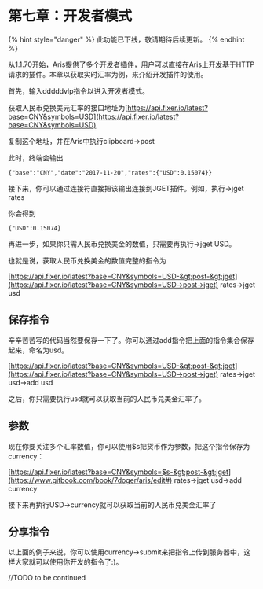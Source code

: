 # 第七章：开发者模式

{% hint style="danger" %}
此功能已下线，敬请期待后续更新。
{% endhint %}

从1.1.70开始，Aris提供了多个开发者插件，用户可以直接在Aris上开发基于HTTP请求的插件。本章以获取实时汇率为例，来介绍开发插件的使用。

首先，输入dddddvlp指令以进入开发者模式。

获取人民币兑换美元汇率的接口地址为[https://api.fixer.io/latest?base=CNY&symbols=USD](https://api.fixer.io/latest?base=CNY&symbols=USD)

复制这个地址，并在Aris中执行clipboard-&gt;post

此时，终端会输出

```text
{"base":"CNY","date":"2017-11-20","rates":{"USD":0.15074}}
```

接下来，你可以通过连接符直接把该输出连接到JGET插件。例如，执行-&gt;jget rates

你会得到

```text
{"USD":0.15074}
```

再进一步，如果你只需人民币兑换美金的数值，只需要再执行-&gt;jget USD。

也就是说，获取人民币兑换美金的数值完整的指令为

[https://api.fixer.io/latest?base=CNY&symbols=USD-&gt;post-&gt;jget](https://api.fixer.io/latest?base=CNY&symbols=USD->post->jget) rates-&gt;jget usd

## 保存指令

辛辛苦苦写的代码当然要保存一下了。你可以通过add指令把上面的指令集合保存起来，命名为usd。

[https://api.fixer.io/latest?base=CNY&symbols=USD-&gt;post-&gt;jget](https://api.fixer.io/latest?base=CNY&symbols=USD->post->jget) rates-&gt;jget usd-&gt;add usd

之后，你只需要执行usd就可以获取当前的人民币兑美金汇率了。

## **参数**

现在你要关注多个汇率数值，你可以使用$s把货币作为参数，把这个指令保存为currency：

[https://api.fixer.io/latest?base=CNY&symbols=$s-&gt;post-&gt;jget](https://www.gitbook.com/book/7doger/aris/edit#) rates-&gt;jget usd-&gt;add currency

接下来再执行USD-&gt;currency就可以获取当前的人民币兑美金汇率了

## 分享指令

以上面的例子来说，你可以使用currency-&gt;submit来把指令上传到服务器中，这样大家就可以使用你开发的指令了:\)。

//TODO to be continued

